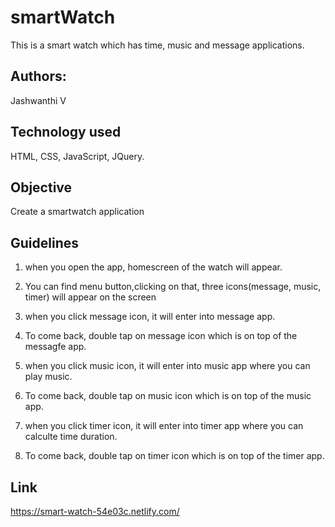 # smartWatch
This is a smart watch which has time, music and message applications.

## Authors:
Jashwanthi V

## Technology used
HTML, CSS, JavaScript, JQuery.

## Objective
Create a smartwatch application

## Guidelines

1. when you open the app, homescreen of the watch will appear.

2. You can find menu button,clicking on that, three icons(message, music, timer) will appear on the screen

3. when you click message icon, it will enter into message app.

4. To come back, double tap on message icon which is on top of the messagfe app. 

5. when you click music icon, it will enter into music app where you can play music.

6. To come back, double tap on music icon which is on top of the music app. 

7. when you click timer icon, it will enter into timer app where you can calculte time duration.

8. To come back, double tap on timer icon which is on top of the timer app.

## Link
https://smart-watch-54e03c.netlify.com/
